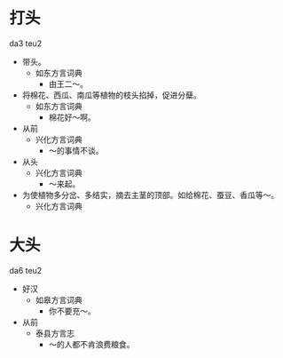









# 打头
da3 teu2
+ 带头。
  * 如东方言词典
    - 由王二～。
+ 将棉花、西瓜、南瓜等植物的枝头掐掉，促进分蘖。
  * 如东方言词典
    - 棉花好～啊。
+ 从前
  * 兴化方言词典
    - ～的事情不谈。
+ 从头
  * 兴化方言词典
    - ～来起。
+ 为使植物多分岔、多结实，摘去主茎的顶部。如给棉花、蚕豆、香瓜等～。
  * 兴化方言词典

# 大头
da6 teu2
+ 好汉
  * 如皋方言词典
    - 你不要充～。
+ 从前
  * 泰县方言志
    - ～的人都不肯浪费粮食。
